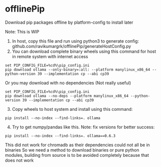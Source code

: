 # offlinePip
Download pip packages offline by platform-config to install later

Note: This is WIP

1. In host, copy this file and run using python3 to generate config: github.com/ravikumargrk/offlinePip/generateHostConfig.py
2. You can download complete binary wheels using this command for host in remote system with internet access
```shell
set PIP_CONFIG_FILE=%cd%\pip_config.ini
pip download ollama --only-binary=:all: --platform manylinux_x86_64 --python-version 39 --implementation cp --abi cp39
```
Or you may download with no dependencies (Not really useful)
```shell
set PIP_CONFIG_FILE=%cd%\pip_config.ini
pip download ollama --no-deps --platform manylinux_x86_64 --python-version 39 --implementation cp --abi cp39
```
3. Copy wheels to host system and install using this command:
```shell
pip install --no-index --find-links=. ollama
```
4. Try to get numpy/pandas like this. Note: fix versions for better success:
```shell
pip install --no-index --find-links=. ollama==0.6.3
```
This did not work for chromadb as their dependencies could not all be in binaries
So we need a method to download binaries or pure python modules, building from source is to be avoided completely because that does not work

